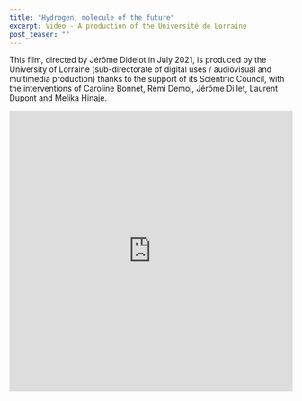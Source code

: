 ```yaml
---
title: "Hydrogen, molecule of the future"
excerpt: Video - A production of the Université de Lorraine
post_teaser: ""
---
```



This film, directed by Jérôme Didelot in July 2021, is produced by the University of Lorraine (sub-directorate of digital uses / audiovisual and multimedia production) thanks to the support of its Scientific Council, with the interventions of Caroline Bonnet, Rémi Demol, Jérôme Dillet, Laurent Dupont and Melika Hinaje.

<iframe src="https://videos.univ-lorraine.fr/video.php?id=15180&width=390&height=270&autostart=false" width="100%" height="500" frameborder="0" allowfullscreen=""></iframe>
